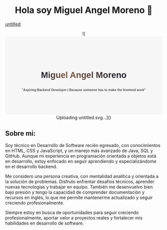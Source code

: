 <!-- ## Hi there 👋

<!--
**Arkanhell26/Arkanhell26** is a ✨ _special_ ✨ repository because its `README.md` (this file) appears on your GitHub profile.

Here are some ideas to get you started:

- 🔭 I’m currently working on ...
- 🌱 I’m currently learning ...
- 👯 I’m looking to collaborate on ...
- 🤔 I’m looking for help with ...
- 💬 Ask me about ...
- 📫 How to reach me: ...
- 😄 Pronouns: ...
- ⚡ Fun fact: ...
-->

<div align = "center">
  <h1 align = "center">Hola soy Miguel Angel Moreno 👋</h1>
</div>

[untitled](https://github.com/user-attachments/assets/ae4cd017-7bb8-464a-9c71-0464662bc00c)
<div align = "center">
   ![<svg xmlns="http://www.w3.org/2000/svg" width="888px" height="443px" viewBox="0 0 888 443" version="1.1" style="background: rgb(247, 247, 247); clip-rule: nonzero; color: rgb(0, 0, 0); color-interpolation: srgb; color-interpolation-filters: linearrgb; cursor: auto; direction: ltr; fill: rgb(0, 0, 0); fill-opacity: 1; fill-rule: nonzero; font: 15.4px / 17.7167px Nunito, sans-serif; image-rendering: auto; letter-spacing: normal; marker: none; overflow: hidden; paint-order: normal; pointer-events: auto; shape-rendering: auto; stroke: none; stroke-dasharray: none; stroke-dashoffset: 0px; stroke-linecap: butt; stroke-linejoin: miter; stroke-miterlimit: 4; stroke-opacity: 1; stroke-width: 1px; text-anchor: start; text-decoration: rgb(0, 0, 0); text-rendering: auto; visibility: visible; word-spacing: 0px; writing-mode: horizontal-tb;" xmlns:xlink="http://www.w3.org/1999/xlink"><defs style="paint-order: normal; text-decoration: rgb(0, 0, 0);"><linearGradient x1="87.9681034%" y1="50%" x2="1.27351722%" y2="50%" id="linearGradient-1" style="paint-order: normal; text-decoration: rgb(0, 0, 0);"><stop stop-color="#1F202E" offset="0%" style="paint-order: normal; stop-color: rgb(31, 32, 46); text-decoration: rgb(0, 0, 0);"></stop><stop stop-color="#865A3C" offset="67.6877392%" style="paint-order: normal; stop-color: rgb(134, 90, 60); text-decoration: rgb(0, 0, 0);"></stop><stop stop-color="#1F202E" offset="100%" style="paint-order: normal; stop-color: rgb(31, 32, 46); text-decoration: rgb(0, 0, 0);"></stop></linearGradient></defs><g id="Page-1" stroke="none" stroke-width="1" fill="none" fill-rule="evenodd" font-family="Arial-BoldMT, Arial" font-weight="bold" style="fill: none; fill-rule: evenodd; font-weight: 700; line-height: 17.7167px; font-family: Arial-BoldMT, Arial; font-kerning: auto; font-optical-sizing: auto; font-language-override: normal; font-feature-settings: normal; font-variation-settings: normal; paint-order: normal; text-decoration: rgb(0, 0, 0);"><g id="gh-banner" style="paint-order: normal; text-decoration: rgb(0, 0, 0);"><text id="gh-title-reflection" fill="url(#linearGradient-1)" font-size="48" style="fill: url(&quot;#linearGradient-1&quot;); font-size: 48px; line-height: 55.2px; font-kerning: auto; font-optical-sizing: auto; font-language-override: normal; font-feature-settings: normal; font-variation-settings: normal; paint-order: normal; text-decoration: rgb(0, 0, 0);"><tspan x="444" y="234" text-anchor="middle" style="paint-order: normal; text-anchor: middle; text-decoration: rgb(0, 0, 0);">Miguel Angel Moreno</tspan></text><text id="gh-title-reflection-copy" font-size="18" fill="#4D4E56" style="fill: rgb(77, 78, 86); font-size: 18px; line-height: 20.7px; font-kerning: auto; font-optical-sizing: auto; font-language-override: normal; font-feature-settings: normal; font-variation-settings: normal; paint-order: normal; text-decoration: rgb(0, 0, 0);"><tspan x="444" y="309" text-anchor="middle" style="paint-order: normal; text-anchor: middle; text-decoration: rgb(0, 0, 0);">"Aspiring Backend Developer | Because someone has to make the frontend work"</tspan></text></g></g></svg>Uploading untitled.svg…]()
</div>


## Sobre mi:

Soy técnico en Desarrollo de Software recién egresado, con conocimientos en HTML, CSS y JavaScript, y un manejo más avanzado de Java, SQL y GitHub. Aunque mi experiencia en programación orientada a objetos está en desarrollo, estoy enfocado en seguir aprendiendo y especializándome en el desarrollo backend.

Me considero una persona creativa, con mentalidad analítica y orientada a la solución de problemas. Disfruto enfrentar desafíos técnicos, aprender nuevas tecnologías y trabajar en equipo. También me desenvuelvo bien bajo presión y tengo la capacidad de comprender documentación y recursos en inglés, lo que me permite mantenerme actualizado y seguir creciendo profesionalmente.

Siempre estoy en busca de oportunidades para seguir creciendo profesionalmente, aportar valor a proyectos reales y fortalecer mis habilidades en desarrollo de software.

